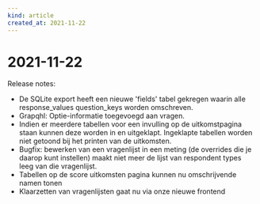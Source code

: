 ```yaml
---
kind: article
created_at: 2021-11-22
---
```


# 2021-11-22

Release notes:

* De SQLite export heeft een nieuwe 'fields' tabel gekregen waarin alle response_values question_keys worden omschreven.
* Grapqhl: Optie-informatie toegevoegd aan vragen.
* Indien er meerdere tabellen voor een invulling op de uitkomstpagina staan kunnen deze worden in en uitgeklapt. Ingeklapte tabellen worden niet getoond bij het printen van de uitkomsten.
* Bugfix: bewerken van een vragenlijst in een meting (de overrides die je daarop kunt instellen) maakt niet meer de lijst van respondent types leeg van die vragenlijst.
* Tabellen op de score uitkomsten pagina kunnen nu omschrijvende namen tonen
* Klaarzetten van vragenlijsten gaat nu via onze nieuwe frontend
